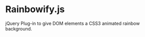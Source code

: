 Rainbowify.js
=============

jQuery Plug-in to give DOM elements a CSS3 animated rainbow background.